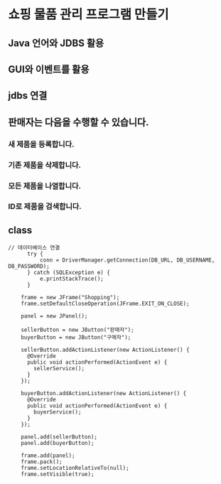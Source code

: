 쇼핑 물품 관리 프로그램 만들기
=============
## Java 언어와 JDBS 활용
## GUI와 이벤트를 활용
## jdbs 연결

## 판매자는 다음을 수행할 수 있습니다.
### 새 제품을 등록합니다.
### 기존 제품을 삭제합니다.
### 모든 제품을 나열합니다.
### ID로 제품을 검색합니다.

## class
```
// 데이터베이스 연결
	  try {
          conn = DriverManager.getConnection(DB_URL, DB_USERNAME, DB_PASSWORD);
      } catch (SQLException e) {
          e.printStackTrace();
      }
	  
    frame = new JFrame("Shopping");
    frame.setDefaultCloseOperation(JFrame.EXIT_ON_CLOSE);

    panel = new JPanel();
    
    sellerButton = new JButton("판매자");
    buyerButton = new JButton("구매자");

    sellerButton.addActionListener(new ActionListener() {
      @Override
      public void actionPerformed(ActionEvent e) {
        sellerService();
      }
    });

    buyerButton.addActionListener(new ActionListener() {
      @Override
      public void actionPerformed(ActionEvent e) {
        buyerService();
      }
    });

    panel.add(sellerButton);
    panel.add(buyerButton);

    frame.add(panel);
    frame.pack();
    frame.setLocationRelativeTo(null);
    frame.setVisible(true);
```
